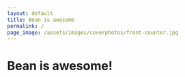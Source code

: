 ```yaml
---
layout: default
title: Bean is awesome
permalink: /
page_image: /assets/images/coverphotos/front-counter.jpg
---
```


# Bean is awesome!

<div id="instafeed"></div>
